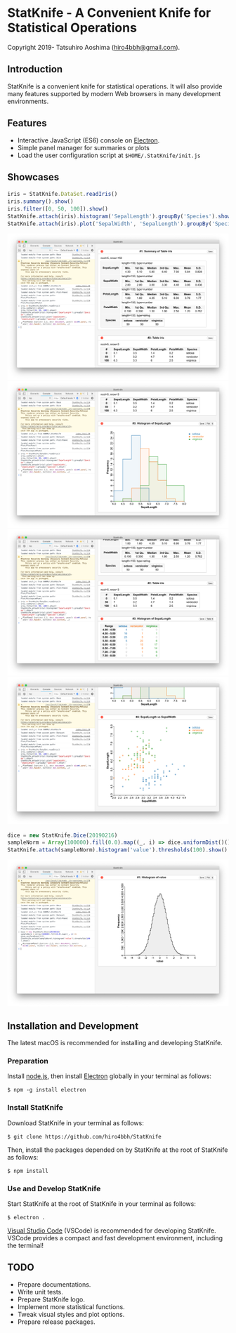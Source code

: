 # StatKnife - A Convenient Knife for Statistical Operations

Copyright 2019- Tatsuhiro Aoshima (hiro4bbh@gmail.com).

## Introduction

StatKnife is a convenient knife for statistical operations.
It will also provide many features supported by modern Web browsers in many development environments.

## Features

- Interactive JavaScript (ES6) console on [Electron](https://electronjs.org/).
- Simple panel manager for summaries or plots
- Load the user configuration script at `$HOME/.StatKnife/init.js`

## Showcases

```js
iris = StatKnife.DataSet.readIris()
iris.summary().show()
iris.filter([0, 50, 100]).show()
StatKnife.attach(iris).histogram('SepalLength').groupBy('Species').show()
StatKnife.attach(iris).plot('SepalWidth', 'SepalLength').groupBy('Species').show()
```

![screenshot 1](doc/res/screenshot1.png "screenshot 1")
![screenshot 2](doc/res/screenshot2.png "screenshot 2")
![screenshot 3](doc/res/screenshot3.png "screenshot 3")
![screenshot 4](doc/res/screenshot4.png "screenshot 4")

```js
dice = new StatKnife.Dice(20190216)
sampleNorm = Array(100000).fill(0.0).map((_, i) => dice.uniformDist()())
StatKnife.attach(sampleNorm).histogram('value').thresholds(100).show()
```

![screenshot 5](doc/res/screenshot5.png "screenshot 5")

## Installation and Development

The latest macOS is recommended for installing and developing StatKnife.

### Preparation

Install [node.js](https://nodejs.org/), then install [Electron](https://electronjs.org/) globally in your terminal as follows:

```
$ npm -g install electron
```

### Install StatKnife

Download StatKnife in your terminal as follows:

```
$ git clone https://github.com/hiro4bbh/StatKnife
```

Then, install the packages depended on by StatKnife at the root of StatKnife as follows:

```
$ npm install
```

### Use and Develop StatKnife

Start StatKnife at the root of StatKnife in your terminal as follows:

```
$ electron .
```

[Visual Studio Code](https://code.visualstudio.com/) (VSCode) is recommended for developing StatKnife.
VSCode provides a compact and fast development environment, including the terminal!

## TODO

- Prepare documentations.
- Write unit tests.
- Prepare StatKnife logo.
- Implement more statistical functions.
- Tweak visual styles and plot options.
- Prepare release packages.